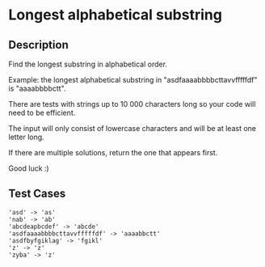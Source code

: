 # Longest alphabetical substring

## Description 

Find the longest substring in alphabetical order.

Example: the longest alphabetical substring in "asdfaaaabbbbcttavvfffffdf" is "aaaabbbbctt".

There are tests with strings up to 10 000 characters long so your code will need to be efficient.

The input will only consist of lowercase characters and will be at least one letter long.

If there are multiple solutions, return the one that appears first.

Good luck :)

## Test Cases

    'asd' -> 'as'
    'nab' -> 'ab'
    'abcdeapbcdef' -> 'abcde'
    'asdfaaaabbbbcttavvfffffdf' -> 'aaaabbctt'
    'asdfbyfgiklag' -> 'fgikl'
    'z' -> 'z'
    'zyba' -> 'z'
